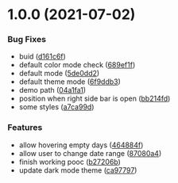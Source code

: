 # 1.0.0 (2021-07-02)


### Bug Fixes

* buid ([d161c6f](https://github.com/pengx17/logseq-plugin-heatmap/commit/d161c6f97ab448198779c5df1279fcd54cd09269))
* default color mode check ([689ef1f](https://github.com/pengx17/logseq-plugin-heatmap/commit/689ef1fffbbb0f2be43f2a638cd2fc6b390ad2bf))
* default mode ([5de0dd2](https://github.com/pengx17/logseq-plugin-heatmap/commit/5de0dd28fffa50a6574956ab3f604463e3495146))
* default theme mode ([6f9ddb3](https://github.com/pengx17/logseq-plugin-heatmap/commit/6f9ddb3c6c971dc8284dbe077e6ab77f23c1c8c9))
* demo path ([04a1fa1](https://github.com/pengx17/logseq-plugin-heatmap/commit/04a1fa1a1ab071e706a7e42c6e4df28e3e1a13e3))
* position when right side bar is open ([bb214fd](https://github.com/pengx17/logseq-plugin-heatmap/commit/bb214fd4a9d9b3f0b277e2b0cb500f988ab7c7af))
* some styles ([a7ca99d](https://github.com/pengx17/logseq-plugin-heatmap/commit/a7ca99d4ffa3a009bae27e720b124dcfe04a2959))


### Features

* allow hovering empty days ([464884f](https://github.com/pengx17/logseq-plugin-heatmap/commit/464884f827f0e4e7b55064558afd4e43d0023f1e))
* allow user to change date range ([87080a4](https://github.com/pengx17/logseq-plugin-heatmap/commit/87080a48245acb01a521b0f51a95570257a8037c))
* finish working pooc ([b27206b](https://github.com/pengx17/logseq-plugin-heatmap/commit/b27206b05b04fa592efa8d0abab0335d8ac9c130))
* update dark mode theme ([ca97797](https://github.com/pengx17/logseq-plugin-heatmap/commit/ca97797e800f426c50449189b90dfc4f24d4c4c1))
